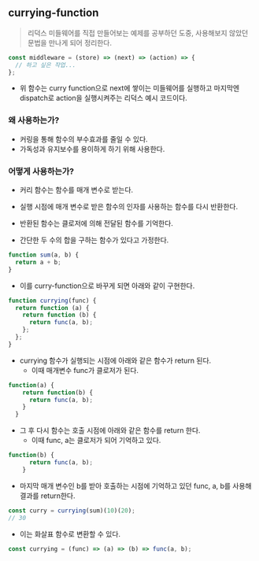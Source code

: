 ## currying-function

> 리덕스 미들웨어를 직접 만들어보는 예제를 공부하던 도중, 사용해보지 않았던 문법을 만나게 되어 정리한다.

```jsx
const middleware = (store) => (next) => (action) => {
  // 하고 싶은 작업...
};
```

- 위 함수는 curry function으로 next에 쌓이는 미들웨어를 실행하고 마지막엔 dispatch로 action을 실행시켜주는 리덕스 예시 코드이다.

### 왜 사용하는가?

- 커링을 통해 함수의 부수효과를 줄일 수 있다.
- 가독성과 유지보수를 용이하게 하기 위해 사용한다.

### 어떻게 사용하는가?

- 커리 함수는 함수를 매개 변수로 받는다.
- 실행 시점에 매개 변수로 받은 함수의 인자를 사용하는 함수를 다시 반환한다.
- 반환된 함수는 클로저에 의해 전달된 함수를 기억한다.

- 간단한 두 수의 합을 구하는 함수가 있다고 가정한다.

```jsx
function sum(a, b) {
  return a + b;
}
```

- 이를 curry-function으로 바꾸게 되면 아래와 같이 구현한다.

```jsx
function currying(func) {
  return function (a) {
    return function (b) {
      return func(a, b);
    };
  };
}
```

- currying 함수가 실행되는 시점에 아래와 같은 함수가 return 된다.
  - 이때 매개변수 func가 클로저가 된다.

```jsx
function(a) {
    return function(b) {
      return func(a, b);
    }
  }
```

- 그 후 다시 함수는 호출 시점에 아래와 같은 함수를 return 한다.
  - 이때 func, a는 클로저가 되어 기억하고 있다.

```jsx
function(b) {
      return func(a, b);
    }
```

- 마지막 매개 변수인 b를 받아 호출하는 시점에 기억하고 있던 func, a, b를 사용해 결과를 return한다.

```jsx
const curry = currying(sum)(10)(20);
// 30
```

- 이는 화살표 함수로 변환할 수 있다.

```jsx
const currying = (func) => (a) => (b) => func(a, b);
```
